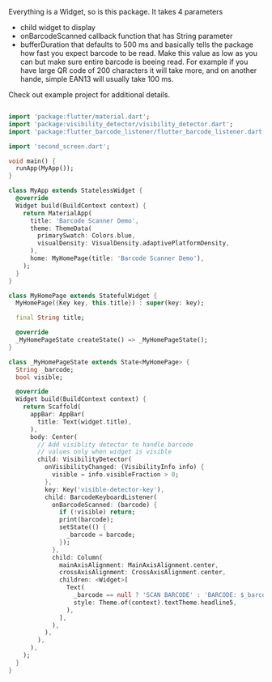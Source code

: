 Everything is a Widget, so is this package.
It takes 4 parameters
- child widget to display
- onBarcodeScanned callback function that has String parameter
- bufferDuration that defaults to 500 ms and basically tells the package how fast you expect barcode to be read. Make this value as low as you can but make sure entire barcode is beeing read. For example if you have large QR code of 200 characters it will take more, and on another hande, simple EAN13 will usually take 100 ms.

Check out example project for additional details.

```dart

import 'package:flutter/material.dart';
import 'package:visibility_detector/visibility_detector.dart';
import 'package:flutter_barcode_listener/flutter_barcode_listener.dart';

import 'second_screen.dart';

void main() {
  runApp(MyApp());
}

class MyApp extends StatelessWidget {
  @override
  Widget build(BuildContext context) {
    return MaterialApp(
      title: 'Barcode Scanner Demo',
      theme: ThemeData(
        primarySwatch: Colors.blue,
        visualDensity: VisualDensity.adaptivePlatformDensity,
      ),
      home: MyHomePage(title: 'Barcode Scanner Demo'),
    );
  }
}

class MyHomePage extends StatefulWidget {
  MyHomePage({Key key, this.title}) : super(key: key);

  final String title;

  @override
  _MyHomePageState createState() => _MyHomePageState();
}

class _MyHomePageState extends State<MyHomePage> {
  String _barcode;
  bool visible;

  @override
  Widget build(BuildContext context) {
    return Scaffold(
      appBar: AppBar(
        title: Text(widget.title),
      ),
      body: Center(
        // Add visiblity detector to handle barcode
        // values only when widget is visible
        child: VisibilityDetector(
          onVisibilityChanged: (VisibilityInfo info) {
            visible = info.visibleFraction > 0;
          },
          key: Key('visible-detector-key'),
          child: BarcodeKeyboardListener(
            onBarcodeScanned: (barcode) {
              if (!visible) return;
              print(barcode);
              setState(() {
                _barcode = barcode;
              });
            },
            child: Column(
              mainAxisAlignment: MainAxisAlignment.center,
              crossAxisAlignment: CrossAxisAlignment.center,
              children: <Widget>[
                Text(
                  _barcode == null ? 'SCAN BARCODE' : 'BARCODE: $_barcode',
                  style: Theme.of(context).textTheme.headline5,
                ), 
              ],
            ),
          ),
        ),
      ),
    );
  }
}


```

